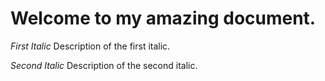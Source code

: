 # Welcome to my amazing document.

*First Italic*
Description of the first italic.

*Second Italic*
Description of the second italic.
